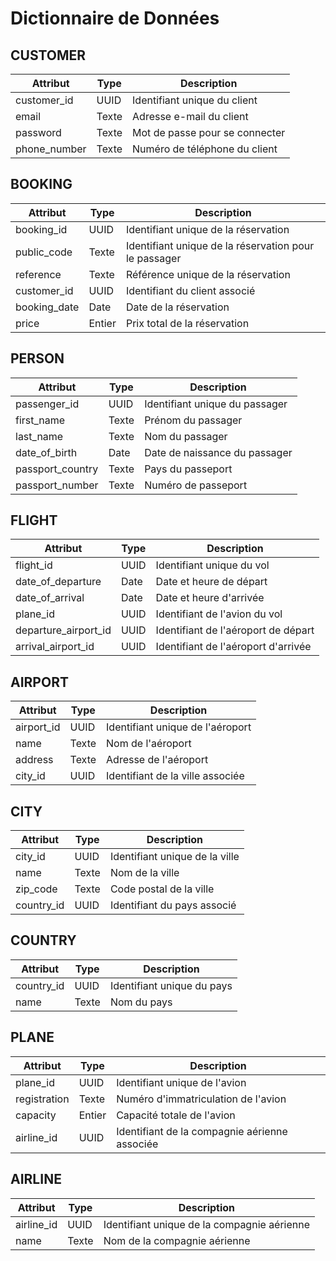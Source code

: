 # Dictionnaire de Données

## CUSTOMER

| Attribut | Type | Description |
|----------|------|-------------|
| customer_id | UUID | Identifiant unique du client |
| email | Texte | Adresse e-mail du client |
| password | Texte | Mot de passe pour se connecter |
| phone_number | Texte | Numéro de téléphone du client |


## BOOKING

| Attribut | Type | Description |
|----------|------|-------------|
| booking_id | UUID | Identifiant unique de la réservation |
| public_code | Texte | Identifiant unique de la réservation pour le passager|
| reference | Texte | Référence unique de la réservation |
| customer_id | UUID | Identifiant du client associé |
| booking_date | Date | Date de la réservation |
| price | Entier | Prix total de la réservation |

## PERSON

| Attribut | Type | Description |
|----------|------|-------------|
| passenger_id | UUID | Identifiant unique du passager |
| first_name | Texte | Prénom du passager |
| last_name | Texte | Nom du passager |
| date_of_birth | Date| Date de naissance du passager |
| passport_country | Texte | Pays du passeport |
| passport_number | Texte | Numéro de passeport |

## FLIGHT

| Attribut | Type | Description |
|----------|------|-------------|
| flight_id | UUID | Identifiant unique du vol |
| date_of_departure | Date | Date et heure de départ |
| date_of_arrival | Date | Date et heure d'arrivée |
| plane_id | UUID | Identifiant de l'avion du vol |
| departure_airport_id | UUID | Identifiant de l'aéroport de départ |
| arrival_airport_id | UUID | Identifiant de l'aéroport d'arrivée |

## AIRPORT

| Attribut | Type | Description |
|----------|------|-------------|
| airport_id | UUID | Identifiant unique de l'aéroport |
| name | Texte | Nom de l'aéroport |
| address | Texte | Adresse de l'aéroport |
| city_id | UUID | Identifiant de la ville associée |

## CITY

| Attribut | Type | Description |
|----------|------|-------------|
| city_id | UUID | Identifiant unique de la ville |
| name | Texte | Nom de la ville |
| zip_code | Texte | Code postal de la ville |
| country_id | UUID | Identifiant du pays associé |

## COUNTRY

| Attribut | Type | Description |
|----------|------|-------------|
| country_id | UUID | Identifiant unique du pays |
| name | Texte | Nom du pays |

## PLANE

| Attribut | Type | Description |
|----------|------|-------------|
| plane_id | UUID | Identifiant unique de l'avion |
| registration | Texte | Numéro d'immatriculation de l'avion |
| capacity | Entier | Capacité totale de l'avion |
| airline_id | UUID | Identifiant de la compagnie aérienne associée |

## AIRLINE

| Attribut | Type | Description |
|----------|------|-------------|
| airline_id | UUID | Identifiant unique de la compagnie aérienne |
| name | Texte | Nom de la compagnie aérienne |